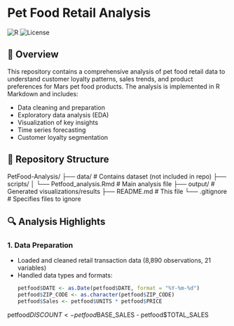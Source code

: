 # Pet Food Retail Analysis

![R](https://img.shields.io/badge/language-R-blue.svg)
![License](https://img.shields.io/badge/license-MIT-green.svg)

## 📌 Overview

This repository contains a comprehensive analysis of pet food retail data to understand customer loyalty patterns, sales trends, and product preferences for Mars pet food products. The analysis is implemented in R Markdown and includes:

- Data cleaning and preparation
- Exploratory data analysis (EDA)
- Visualization of key insights
- Time series forecasting
- Customer loyalty segmentation

## 📂 Repository Structure
PetFood-Analysis/
├── data/ # Contains dataset (not included in repo)
├── scripts/
│ └── Petfood_analysis.Rmd # Main analysis file
├── output/ # Generated visualizations/results
├── README.md # This file
└── .gitignore # Specifies files to ignore

## 🔍 Analysis Highlights

### 1. Data Preparation
- Loaded and cleaned retail transaction data (8,890 observations, 21 variables)
- Handled data types and formats:
  ```r
  petfood$DATE <- as.Date(petfood$DATE, format = "%Y-%m-%d")
  petfood$ZIP_CODE <- as.character(petfood$ZIP_CODE)
  petfood$Sales <- petfood$UNITS * petfood$PRICE
petfood$DISCOUNT <- petfood$BASE_SALES - petfood$TOTAL_SALES
